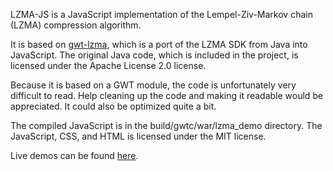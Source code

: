 LZMA-JS is a JavaScript implementation of the Lempel-Ziv-Markov chain (LZMA) compression algorithm.

It is based on [gwt-lzma](http://code.google.com/p/gwt-lzma/), which is a port of the LZMA SDK from
Java into JavaScript.  The original Java code, which is included in the project, is licensed under
the Apache License 2.0 license.

Because it is based on a GWT module, the code is unfortunately very difficult to read.  Help cleaning
up the code and making it readable would be appreciated. It could also be optimized quite a bit.

The compiled JavaScript is in the build/gwtc/war/lzma_demo directory.  The JavaScript, CSS, and HTML
is licensed under the MIT license.

Live demos can be found [here](http://nmrugg.github.com/LZMA-JS/ "Demos").
